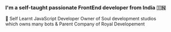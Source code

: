 ### I'm a self-taught passionate FrontEnd developer from India 🇮🇳


🥀 Self Learnt JavaScript Developer Owner of Soul development studios which owns many bots & Parent Company of Royal Developement 




